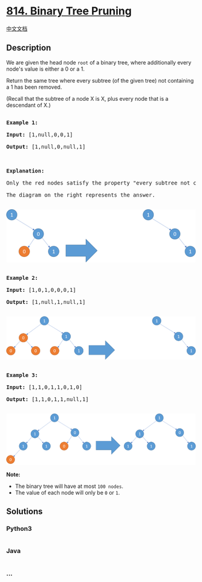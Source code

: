 # [814. Binary Tree Pruning](https://leetcode.com/problems/binary-tree-pruning)

[中文文档](/solution/0800-0899/0814.Binary%20Tree%20Pruning/README.md)

## Description
<p>We are given the head node <code>root</code>&nbsp;of a binary tree, where additionally every node&#39;s value is either a 0 or a 1.</p>



<p>Return the same tree where every subtree (of the given tree) not containing a 1 has been removed.</p>



<p>(Recall that the subtree of a node X is X, plus every node that is a descendant of X.)</p>



<pre>

<strong>Example 1:</strong>

<strong>Input:</strong> [1,null,0,0,1]

<strong>Output: </strong>[1,null,0,null,1]

 

<strong>Explanation:</strong> 

Only the red nodes satisfy the property &quot;every subtree not containing a 1&quot;.

The diagram on the right represents the answer.

</pre>

![](./images/1028_2.png)

<pre>

<strong>Example 2:</strong>

<strong>Input:</strong> [1,0,1,0,0,0,1]

<strong>Output: </strong>[1,null,1,null,1]

</pre>

![](./images/1028_1.png)

<pre>

<strong>Example 3:</strong>

<strong>Input:</strong> [1,1,0,1,1,0,1,0]

<strong>Output: </strong>[1,1,0,1,1,null,1]

</pre>

![](./images/1028.png)

<p><strong>Note: </strong></p>



<ul>
	<li>The binary tree&nbsp;will&nbsp;have&nbsp;at&nbsp;most <code>100 nodes</code>.</li>
	<li>The value of each node will only be <code>0</code> or <code>1</code>.</li>
</ul>




## Solutions


<!-- tabs:start -->

### **Python3**

```python

```

### **Java**

```java

```

### **...**
```

```

<!-- tabs:end -->